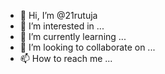 - 👋 Hi, I’m @21rutuja
- 👀 I’m interested in ...
- 🌱 I’m currently learning ...
- 💞️ I’m looking to collaborate on ...
- 📫 How to reach me ...

<!---
21rutuja/21rutuja is a ✨ special ✨ repository because its `README.md` (this file) appears on your GitHub profile.
You can click the Preview link to take a look at your changes.
--->
